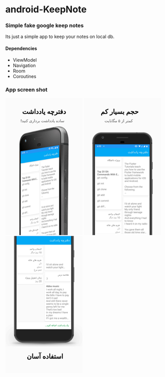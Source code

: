 # android-KeepNote
### Simple fake google keep notes

Its just a simple app to keep your notes
on local db.

#### Dependencies
- ViewModel
- Navigation
- Room
- Coroutines

### App screen shot
<img src="https://github.com/Qorbanzadeh/Note-Keeper/blob/master/Screenshot/0.jpg?raw=true" alt="1" width="240" /> <img src="https://github.com/Qorbanzadeh/Note-Keeper/blob/master/Screenshot/1.jpg?raw=true" alt="2" width="240" /> <img src="https://github.com/Qorbanzadeh/Note-Keeper/blob/master/Screenshot/2.jpg?raw=true" alt="2" width="240" />
